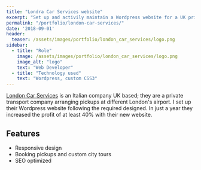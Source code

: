 ```yaml
---
title: "Londra Car Services website"
excerpt: "Set up and activily maintain a Wordpress website for a UK private transport company"
permalink: "/portfolio/london-car-services/"
date: '2018-09-01'
header:
  teaser: /assets/images/portfolio/london_car_services/logo.png
sidebar:
  - title: "Role"
    image: /assets/images/portfolio/london_car_services/logo.png
    image_alt: "logo"
    text: "Web Developer"
  - title: "Technology used"
    text: "Wordpress, custom CSS3"
---
```


[London Car Services](https://londracarservices.com/) is an Italian company UK based; they are a private transport company arranging pickups at different London's airport. 
I set up their Wordpress website following the required designed. In just a year they increased the profit of at least 40% with their new website.

## Features
* Responsive design
* Booking pickups and custom city tours
* SEO optimized

